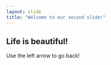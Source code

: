 ```yaml
---
layout: slide
title: "Welcome to our second slide!"
---
```

## Life is beautiful!
Use the left arrow to go back!
